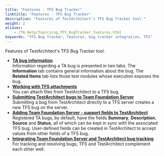 ```yaml
--- 
title: "Features - TFS Bug Tracker"
linktitle: "Features - TFS Bug Tracker"
description: "Features of TestArchitect's TFS Bug Tracker tool."
weight: 2
aliases: 
    - /TA_Help/Topics/ug_TFS_BugTracker_features.html
keywords: "TFS Bug Tracker, features, bug tracker integration, TFS"
---
```


Features of TestArchitect's TFS Bug Tracker tool.

-   **[TA bug information](/user-guide/integration-with-third-party-tools/tfs-integration/tfs-bug-tracker/features-tfs-bug-tracker/ta-bug-information)**  
Information regarding a TA bug is presented in two tabs. The **Information** tab contains general information about the bug. The **Related Items** tab lists those test modules whose execution exposes the bug.
-   **[Working with TFS attachments](/user-guide/integration-with-third-party-tools/tfs-integration/tfs-bug-tracker/features-tfs-bug-tracker/working-with-tfs-attachments/)**  
You can attach files from TestArchitect to a TFS bug.
-   **[Submitting TestArchitect bugs to Team Foundation Server](/user-guide/integration-with-third-party-tools/tfs-integration/tfs-bug-tracker/features-tfs-bug-tracker/submitting-testarchitect-bugs-to-team-foundation-server)**  
Submitting a bug from TestArchitect directly to a TFS server creates a new TFS bug on the server.
-   **[Adding Team Foundation Server - support fields to TestArchitect](/user-guide/integration-with-third-party-tools/tfs-integration/tfs-bug-tracker/features-tfs-bug-tracker/adding-team-foundation-server-support-fields-to-testarchitect)**  
Registered TA bugs, by default, have the fields **Summary**, **Description**, **Source** and **Status**, all of which can be kept in sync with the associated TFS bug. User-defined fields can be created in TestArchitect to accept values from other fields of a TFS bug.
-   **[Integrating Team Foundation Server and TestArchitect bug tracking](/user-guide/integration-with-third-party-tools/tfs-integration/tfs-bug-tracker/features-tfs-bug-tracker/integrating-team-foundation-server-and-testarchitect-bug-tracking)**  
For tracking and resolving bugs, TFS and TestArchitect complement each other well.



